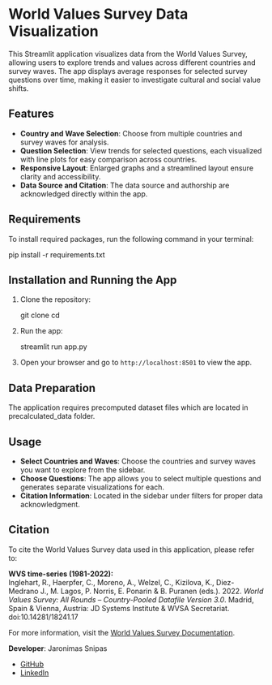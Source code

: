 # World Values Survey Data Visualization

This Streamlit application visualizes data from the World Values Survey, allowing users to explore trends and values across different countries and survey waves. The app displays average responses for selected survey questions over time, making it easier to investigate cultural and social value shifts.

## Features

- **Country and Wave Selection**: Choose from multiple countries and survey waves for analysis.
- **Question Selection**: View trends for selected questions, each visualized with line plots for easy comparison across countries.
- **Responsive Layout**: Enlarged graphs and a streamlined layout ensure clarity and accessibility.
- **Data Source and Citation**: The data source and authorship are acknowledged directly within the app.

## Requirements

To install required packages, run the following command in your terminal:

pip install -r requirements.txt

## Installation and Running the App

1. Clone the repository:

   git clone <repository-url>
   cd <repository-directory>

2. Run the app:

   streamlit run app.py

3. Open your browser and go to `http://localhost:8501` to view the app.

## Data Preparation

The application requires precomputed dataset files which are located in precalculated_data folder.

## Usage

- **Select Countries and Waves**: Choose the countries and survey waves you want to explore from the sidebar.
- **Choose Questions**: The app allows you to select multiple questions and generates separate visualizations for each.
- **Citation Information**: Located in the sidebar under filters for proper data acknowledgment.

## Citation

To cite the World Values Survey data used in this application, please refer to:

**WVS time-series (1981-2022):**  
Inglehart, R., Haerpfer, C., Moreno, A., Welzel, C., Kizilova, K., Diez-Medrano J., M. Lagos, P. Norris, E. Ponarin & B. Puranen (eds.). 2022. *World Values Survey: All Rounds – Country-Pooled Datafile Version 3.0*. Madrid, Spain & Vienna, Austria: JD Systems Institute & WVSA Secretariat. doi:10.14281/18241.17  

For more information, visit the [World Values Survey Documentation](https://www.worldvaluessurvey.org/WVSDocumentationWVL.jsp).

**Developer**: Jaronimas Snipas  
- [GitHub](https://github.com/jaronimas-codes)  
- [LinkedIn](https://www.linkedin.com/in/jaronimas-snipas/)
